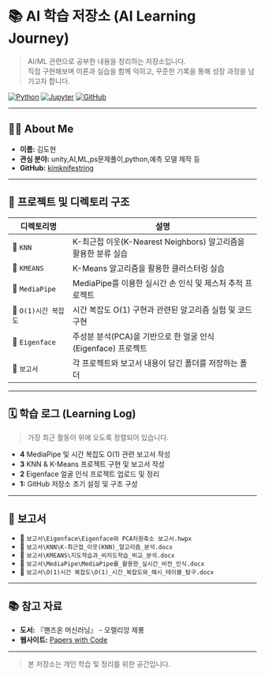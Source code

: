 # 📚 AI 학습 저장소 (AI Learning Journey)

> AI/ML 관련으로 공부한 내용을 정리하는 저장소입니다.  
> 직접 구현해보며 이론과 실습을 함께 익히고, 꾸준한 기록을 통해 성장 과정을 남기고자 합니다.

[![Python](https://img.shields.io/badge/Python-3.10+-blue?logo=python&logoColor=yellow)](https://www.python.org)
[![Jupyter](https://img.shields.io/badge/Jupyter-Notebook-F37626?logo=jupyter)](https://jupyter.org/)
[![GitHub](https://img.shields.io/badge/GitHub-Profile-black?logo=github)](https://github.com/kimknifestring)

---

## 👨‍💻 About Me

- **이름:** 김도현
- **관심 분야:** unity,AI,ML,ps문제풀이,python,예측 모델 제작 등
- **GitHub:** [kimknifestring](https://github.com/kimknifestring)

---

## 📁 프로젝트 및 디렉토리 구조

| 디렉토리명 | 설명 |
|------------|------|
| 📂 `KNN` | K-최근접 이웃(K-Nearest Neighbors) 알고리즘을 활용한 분류 실습 |
| 📂 `KMEANS` | K-Means 알고리즘을 활용한 클러스터링 실습 |
| 📂 `MediaPipe` | MediaPipe를 이용한 실시간 손 인식 및 제스처 추적 프로젝트 |
| 📂 `O(1)시간 복잡도` | 시간 복잡도 O(1) 구현과 관련된 알고리즘 실험 및 코드 구현 |
| 📂 `Eigenface` | 주성분 분석(PCA)을 기반으로 한 얼굴 인식(Eigenface) 프로젝트 |
| 📂 `보고서` | 각 프로젝트와 보고서 내용이 담긴 폴더를 저장하는 폴더 |

---

## 🗓️ 학습 로그 (Learning Log)

> 가장 최근 활동이 위에 오도록 정렬되어 있습니다.

- **4** MediaPipe 및 시간 복잡도 O(1) 관련 보고서 작성  
- **3** KNN & K-Means 프로젝트 구현 및 보고서 작성  
- **2** Eigenface 얼굴 인식 프로젝트 업로드 및 정리  
- **1:** GitHub 저장소 초기 설정 및 구조 구성

---

## 📄 보고서

- 📘 `보고서\Eigenface\Eigenface와 PCA차원축소 보고서.hwpx`
- 📘 `보고서\KNN\K-최근접_이웃(KNN)_알고리즘_분석.docx`
- 📘 `보고서\KMEANS\지도학습과_비지도학습_비교_분석.docx`
- 📘 `보고서\MediaPipe\MediaPipe를_활용한_실시간_비전_인식.docx`
- 📘 `보고서\O(1)시간 복잡도\O(1)_시간_복잡도와_해시_테이블_탐구.docx`

---

## 📚 참고 자료

- **도서:** 『핸즈온 머신러닝』 - 오렐리앙 제롱
- **웹사이트:** [Papers with Code](https://paperswithcode.com/)

---

> 본 저장소는 개인 학습 및 정리를 위한 공간입니다.